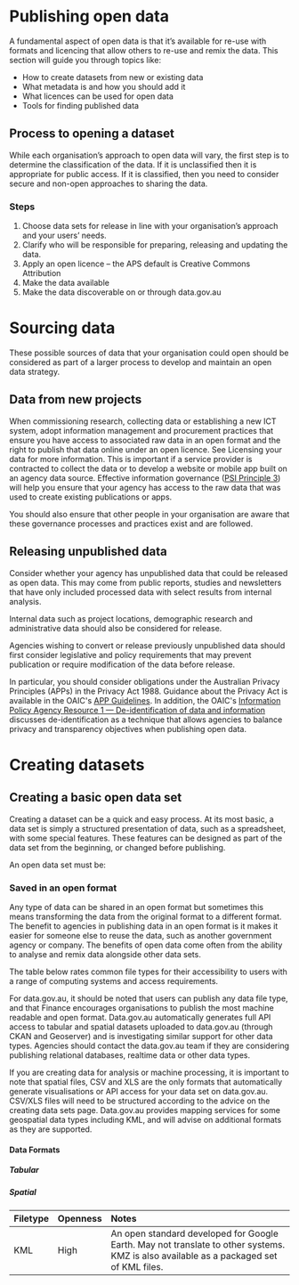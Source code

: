 # Publishing open data

A fundamental aspect of open data is that it’s available for re-use with formats and licencing that allow others to re-use and remix the data. This section will guide you through topics like:

* How to create datasets from new or existing data
* What metadata is and how you should add it
* What licences can be used for open data
* Tools for finding published data

## Process to opening a dataset

While each organisation’s approach to open data will vary, the first step is to determine the classification of the data. If it is unclassified then it is appropriate for public access. If it is classified, then you need to consider secure and non-open approaches to sharing the data.

### Steps

1. Choose data sets for release in line with your organisation’s approach and your users’ needs.
2. Clarify who will be responsible for preparing, releasing and updating the data.
3. Apply an open licence – the APS default is Creative Commons Attribution
4. Make the data available
5. Make the data discoverable on or through data.gov.au

# Sourcing data

These possible sources of data that your organisation could open should be considered as part of a larger process to develop and maintain an open data strategy.

## Data from new projects

When commissioning research, collecting data or establishing a new ICT system, adopt information management and procurement practices that ensure you have access to associated raw data in an open format and the right to publish that data online under an open licence. See Licensing your data for more information. This is important if a service provider is contracted to collect the data or to develop a website or mobile app built on an agency data source. Effective information governance ([PSI Principle 3](https://www.oaic.gov.au/information-policy/information-policy-resources/principles-on-open-public-sector-information)) will help you ensure that your agency has access to the raw data that was used to create existing publications or apps.

You should also ensure that other people in your organisation are aware that these governance processes and practices exist and are followed.

## Releasing unpublished data

Consider whether your agency has unpublished data that could be released as open data. This may come from public reports, studies and newsletters that have only included processed data with select results from internal analysis.

Internal data such as project locations, demographic research and administrative data should also be considered for release.

Agencies wishing to convert or release previously unpublished data should first consider legislative and policy requirements that may prevent publication or require modification of the data before release.

In particular, you should consider obligations under the Australian Privacy Principles (APPs) in the Privacy Act 1988. Guidance about the Privacy Act is available in the OAIC's [APP Guidelines](http://www.oaic.gov.au/privacy/applying-privacy-law/app-guidelines/). In addition, the OAIC's [Information Policy Agency Resource 1 — De-identification of data and information](http://www.oaic.gov.au/information-policy/information-policy-resources/information-policy-agency-resources/information-policy-agency-resource-1-de-identification-of-data-and-information) discusses de-identification as a technique that allows agencies to balance privacy and transparency objectives when publishing open data.

# Creating datasets

## Creating a basic open data set

Creating a dataset can be a quick and easy process. At its most basic, a data set is simply a structured presentation of data, such as a spreadsheet, with some special features. These features can be designed as part of the data set from the beginning, or changed before publishing.

An open data set must be:

### Saved in an open format

Any type of data can be shared in an open format but sometimes this means transforming the data from the original format to a different format. The benefit to agencies in publishing data in an open format is it makes it easier for someone else to reuse the data, such as another government agency or company. The benefits of open data come often from the ability to analyse and remix data alongside other data sets.

The table below rates common file types for their accessibility to users with a range of computing systems and access requirements.

For data.gov.au, it should be noted that users can publish any data file type, and that Finance encourages organisations to publish the most machine readable and open format. Data.gov.au automatically generates full API access to tabular and spatial datasets uploaded to data.gov.au (through CKAN and Geoserver) and is investigating similar support for other data types. Agencies should contact the data.gov.au team if they are considering publishing relational databases, realtime data or other data types.

If you are creating data for analysis or machine processing, it is important to note that spatial files, CSV and XLS are the only formats that automatically generate visualisations or API access for your data set on data.gov.au. CSV/XLS files will need to be structured according to the advice on the creating data sets page. Data.gov.au provides mapping services for some geospatial data types including KML, and will advise on additional formats as they are supported.

#### Data Formats

##### Tabular

##### Spatial

|Filetype  |Openness|Notes                                                                                                                                 |
|:----------|:-------|:-------------------------------------------------------------------------------------------------------------------------------------|
|KML        |High    |An open standard developed for Google Earth. May not translate to other systems. KMZ is also available as a packaged set of KML files.|
